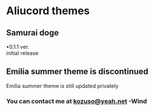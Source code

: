 # Aliucord themes
## Samurai doge
•0.1.1 ver.   
initial release
## Emilia summer theme is discontinued
Emilia summer theme is still updated privately

### You can contact me at kozuso@yeah.net -Wind
